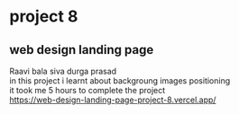# project 8
## web design landing page

Raavi bala siva durga prasad <br>
in this project i learnt about backgroung images positioning <br>
it took me 5 hours to complete the project <br>
https://web-design-landing-page-project-8.vercel.app/

